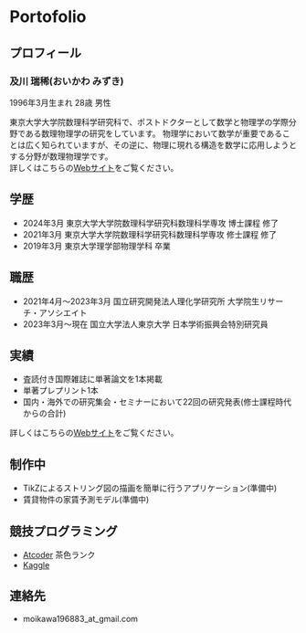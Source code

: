 # Portofolio

## プロフィール

### 及川 瑞稀(おいかわ みずき)
1996年3月生まれ 28歳 男性

東京大学大学院数理科学研究科で、ポストドクターとして数学と物理学の学際分野である数理物理学の研究をしています。 
物理学において数学が重要であることは広く知られていますが、その逆に、物理に現れる構造を数学に応用しようとする分野が数理物理学です。  
詳しくはこちらの[Webサイト](https://sites.google.com/view/oikawamizuki/home)をご覧ください。

## 学歴
- 2024年3月 東京大学大学院数理科学研究科数理科学専攻 博士課程 修了
- 2021年3月 東京大学大学院数理科学研究科数理科学専攻 修士課程 修了
- 2019年3月 東京大学理学部物理学科 卒業

## 職歴
- 2021年4月～2023年3月 国立研究開発法人理化学研究所 大学院生リサーチ・アソシエイト
- 2023年3月～現在 国立大学法人東京大学 日本学術振興会特別研究員

## 実績
- 査読付き国際雑誌に単著論文を1本掲載
- 単著プレプリント1本
- 国内・海外での研究集会・セミナーにおいて22回の研究発表(修士課程時代からの合計)

詳しくはこちらの[Webサイト](https://sites.google.com/view/oikawamizuki/home)をご覧ください。

## 制作中
- TikZによるストリング図の描画を簡単に行うアプリケーション(準備中)
- 賃貸物件の家賃予測モデル(準備中)

## 競技プログラミング
- [Atcoder](https://atcoder.jp/users/oki_) 茶色ランク
- [Kaggle](https://www.kaggle.com/oki196883)

## 連絡先
- moikawa196883_at_gmail.com
